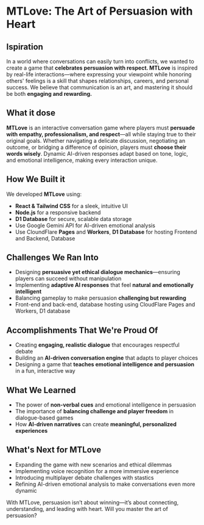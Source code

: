 # MTLove: The Art of Persuasion with Heart

## Ispiration

In a world where conversations can easily turn into conflicts, we wanted to create a game that **celebrates persuasion with respect. MTLove** is inspired by real-life interactions—where expressing your viewpoint while honoring others' feelings is a skill that shapes relationships, careers, and personal success. We believe that communication is an art, and mastering it should be both **engaging and rewarding.**

## What it dose

**MTLove** is an interactive conversation game where players must **persuade with empathy, professionalism, and respect**—all while staying true to their original goals. Whether navigating a delicate discussion, negotiating an outcome, or bridging a difference of opinion, players must **choose their words wisely**. Dynamic AI-driven responses adapt based on tone, logic, and emotional intelligence, making every interaction unique.

## How We Built it 

We developed **MTLove** using:
- **React & Tailwind CSS** for a sleek, intuitive UI
- **Node.js** for a responsive backend
- **D1 Database** for secure, scalable data storage
- Use Google Gemini API for AI-driven emotional analysis
- Use CloundFlare **Pages** and **Workers**, **D1 Database** for hosting Frontend and Backend, Database

## Challenges We Ran Into

- Designing **persuasive yet ethical dialogue mechanics**—ensuring players can succeed without manipulation
- Implementing **adaptive AI responses** that feel **natural and emotionally intelligent**
- Balancing gameplay to make persuasion **challenging but rewarding**
- Front-end and back-end, database hosting using CloudFlare Pages and Workers, D1 database

## Accomplishments That We're Proud Of

- Creating **engaging, realistic dialogue** that encourages respectful debate
- Building an **AI-driven conversation engine** that adapts to player choices
- Designing a game that **teaches emotional intelligence and persuasion** in a fun, interactive way

## What We Learned
- The power of **non-verbal cues** and emotional intelligence in persuasion
- The importance of **balancing challenge and player freedom** in dialogue-based games
- How **AI-driven narratives** can create **meaningful, personalized experiences**

## What's Next for MTLove

- Expanding the game with new scenarios and ethical dilemmas
- Implementing voice recognition for a more immersive experience
- Introducing multiplayer debate challenges with stastics
- Refining AI-driven emotional analysis to make conversations even more dynamic

With MTLove, persuasion isn’t about winning—it’s about connecting, understanding, and leading with heart. Will you master the art of persuasion?

